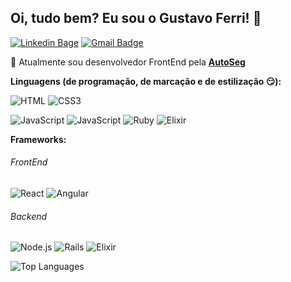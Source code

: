 ## Oi, tudo bem? Eu sou o Gustavo Ferri! 👋

  [![Linkedin Bage](https://img.shields.io/badge/-Gustavo%20Ferri-blue?style=flat-square&logo=Linkedin&logoColor=white&link=https://www.linkedin.com/in/gustavo-ferri/)](https://www.linkedin.com/in/gustavo-ferri/) [![Gmail Badge](https://img.shields.io/badge/-gustavoferri13@gmail.com-c14438?style=flat-square&logo=Gmail&logoColor=white&link=mailto:gustavoferri13@gmail.com)](mailto:gustavoferri13@gmail.com)

:rocket: Atualmente sou desenvolvedor FrontEnd pela [**AutoSeg**](https://github.com/autoseg)

**Linguagens (de programação, de marcação e de estilização :smirk:):**

<img src="https://img.shields.io/badge/-HTML-CC6699?logo=HTML5&logoColor=white&labelColor=CC6699" alt="HTML" /> <img src="https://img.shields.io/badge/-CSS3-1572B6?logo=CSS3&logoColor=white&labelColor=1572B6" alt="CSS3" /> 

<img src="https://img.shields.io/badge/-JavaScript-F7DF1E?logo=javascript&logoColor=white&labelColor=F7DF1E" alt="JavaScript" /> <img src="https://img.shields.io/badge/-TypeScript-007ACC?logo=TypeScript&logoColor=white&labelColor=007ACC" alt="JavaScript" /> <img src="https://img.shields.io/badge/-Ruby-CC342D?logo=ruby&logoColor=white&labelColor=CC342D" alt="Ruby" /> <img src="https://img.shields.io/badge/-Elixir-4B275F?logo=Elixir&logoColor=white&labelColor=4B275F" alt="Elixir" /> 

**Frameworks:**

###### FrontEnd
<img src="https://img.shields.io/badge/-React-61DAFB?logo=React&logoColor=white&labelColor=61DAFB" alt="React" />  <img src="https://img.shields.io/badge/-Angular-DD0031?logo=Angular&logoColor=white&labelColor=DD0031" alt="Angular" />  

###### Backend

<img src="https://img.shields.io/badge/-Node.js-339933?logo=Node.js&logoColor=white&labelColor=339933" alt="Node.js" /> <img src="https://img.shields.io/badge/-Rails-CC0000?logo=ruby-on-rails&logoColor=white&labelColor=CC0000" alt="Rails" /> <img src="https://img.shields.io/badge/-Phoenix-4B275F?logo=Elixir&logoColor=white&labelColor=4B275F" alt="Elixir" /> 

![Top Languages](https://github-readme-stats.vercel.app/api/top-langs/?username=Gu7z&layout=compact)

